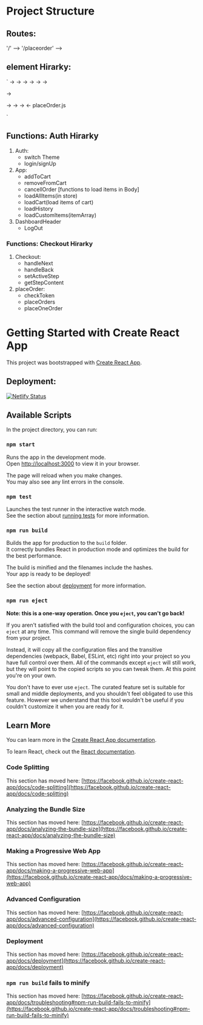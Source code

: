 # Project Structure
## Routes:
'/'  --> <Auth>
'/placeorder' --> <Checkout>

## element Hirarky:

`
<Auth> -> <App> ->  <DashboardHeader> -> <Body> -> <Card>
                                      -> <AutocompleteSearch>
                ->  <Footer>
       -> <LoginSide>

<Checkout> -> <AddressForm>
           -> <PaymentForm>
           -> <Review> <- placeOrder.js

`

## Functions: Auth Hirarky
1. Auth:
    - switch Theme
    - login/signUp
2. App:
    - addToCart
    - removeFromCart
    - cancellOrder
    [functions to load items in Body]
    - loadAllItems(in store)
    - loadCart(load items of cart)
    - loadHistory
    - loadCustomItems(itemArray)
3. DashboardHeader
    - LogOut

### Functions: Checkout Hirarky
1. Checkout:
    - handleNext
    - handleBack
    - setActiveStep
    - getStepContent
2. placeOrder:
    - checkToken
    - placeOrders
    - placeOneOrder



# Getting Started with Create React App

This project was bootstrapped with [Create React App](https://github.com/facebook/create-react-app).

## Deployment: 
[![Netlify Status](https://api.netlify.com/api/v1/badges/e5e45ab7-7196-4e2e-b2e1-cf89ac48adc8/deploy-status)](https://app.netlify.com/sites/react-e-commerce-app12341253153461/deploys)

## Available Scripts

In the project directory, you can run:

### `npm start`

Runs the app in the development mode.\
Open [http://localhost:3000](http://localhost:3000) to view it in your browser.

The page will reload when you make changes.\
You may also see any lint errors in the console.

### `npm test`

Launches the test runner in the interactive watch mode.\
See the section about [running tests](https://facebook.github.io/create-react-app/docs/running-tests) for more information.

### `npm run build`

Builds the app for production to the `build` folder.\
It correctly bundles React in production mode and optimizes the build for the best performance.

The build is minified and the filenames include the hashes.\
Your app is ready to be deployed!

See the section about [deployment](https://facebook.github.io/create-react-app/docs/deployment) for more information.

### `npm run eject`

**Note: this is a one-way operation. Once you `eject`, you can't go back!**

If you aren't satisfied with the build tool and configuration choices, you can `eject` at any time. This command will remove the single build dependency from your project.

Instead, it will copy all the configuration files and the transitive dependencies (webpack, Babel, ESLint, etc) right into your project so you have full control over them. All of the commands except `eject` will still work, but they will point to the copied scripts so you can tweak them. At this point you're on your own.

You don't have to ever use `eject`. The curated feature set is suitable for small and middle deployments, and you shouldn't feel obligated to use this feature. However we understand that this tool wouldn't be useful if you couldn't customize it when you are ready for it.

## Learn More

You can learn more in the [Create React App documentation](https://facebook.github.io/create-react-app/docs/getting-started).

To learn React, check out the [React documentation](https://reactjs.org/).

### Code Splitting

This section has moved here: [https://facebook.github.io/create-react-app/docs/code-splitting](https://facebook.github.io/create-react-app/docs/code-splitting)

### Analyzing the Bundle Size

This section has moved here: [https://facebook.github.io/create-react-app/docs/analyzing-the-bundle-size](https://facebook.github.io/create-react-app/docs/analyzing-the-bundle-size)

### Making a Progressive Web App

This section has moved here: [https://facebook.github.io/create-react-app/docs/making-a-progressive-web-app](https://facebook.github.io/create-react-app/docs/making-a-progressive-web-app)

### Advanced Configuration

This section has moved here: [https://facebook.github.io/create-react-app/docs/advanced-configuration](https://facebook.github.io/create-react-app/docs/advanced-configuration)

### Deployment

This section has moved here: [https://facebook.github.io/create-react-app/docs/deployment](https://facebook.github.io/create-react-app/docs/deployment)

### `npm run build` fails to minify

This section has moved here: [https://facebook.github.io/create-react-app/docs/troubleshooting#npm-run-build-fails-to-minify](https://facebook.github.io/create-react-app/docs/troubleshooting#npm-run-build-fails-to-minify)
